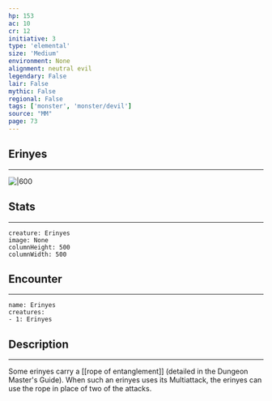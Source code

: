 ```yaml
---
hp: 153
ac: 10
cr: 12
initiative: 3
type: 'elemental'    
size: 'Medium'
environment: None
alignment: neutral evil
legendary: False
lair: False
mythic: False
regional: False
tags: ['monster', 'monster/devil']
source: "MM"
page: 73
---
```


## Erinyes
---

![|600](D:/Program%20Files/5e.tools/img/bestiary/MM/Erinyes.jpg)

## Stats
---

```statblock
creature: Erinyes
image: None
columnHeight: 500
columnWidth: 500
```

## Encounter
---

```encounter-table
name: Erinyes
creatures:
- 1: Erinyes
```

## Description
---


Some erinyes carry a [[rope of entanglement]] (detailed in the Dungeon Master's Guide). When such an erinyes uses its Multiattack, the erinyes can use the rope in place of two of the attacks.





